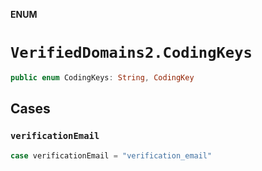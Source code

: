 **ENUM**

# `VerifiedDomains2.CodingKeys`

```swift
public enum CodingKeys: String, CodingKey
```

## Cases
### `verificationEmail`

```swift
case verificationEmail = "verification_email"
```
